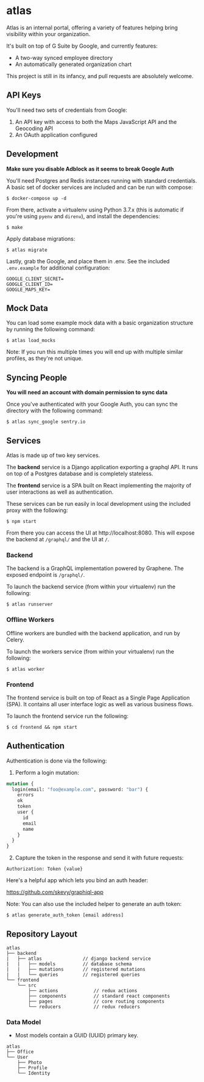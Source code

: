 # atlas

Atlas is an internal portal, offering a variety of features helping bring visibility within your organization.

It's built on top of G Suite by Google, and currently features:

- A two-way synced employee directory
- An automatically generated organization chart

This project is still in its infancy, and pull requests are absolutely welcome.

## API Keys

You'll need two sets of credentials from Google:

1. An API key with access to both the Maps JavaScript API and the Geocoding API
2. An OAuth application configured

## Development

**Make sure you disable Adblock as it seems to break Google Auth**

You'll need Postgres and Redis instances running with standard credentials. A basic set of docker services are included and can be run with compose:

```shell
$ docker-compose up -d
```

From there, activate a virtualenv using Python 3.7.x (this is automatic if you're using ``pyenv`` and ``direnv``), and install the dependencies:

```shell
$ make
```

Apply database migrations:

```shell
$ atlas migrate
```

Lastly, grab the Google, and place them in .env. See the included `.env.example` for additional configuration:

```shell
GOOGLE_CLIENT_SECRET=
GOOGLE_CLIENT_ID=
GOOGLE_MAPS_KEY=
```

## Mock Data

You can load some example mock data with a basic organization structure by running the following command:

```shell
$ atlas load_mocks
```

Note: If you run this multiple times you will end up with multiple similar profiles, as they're not unique.

## Syncing People

**You will need an account with domain permission to sync data**

Once you've authenticated with your Google Auth, you can sync the directory with the following command:

```shell
$ atlas sync_google sentry.io
```

## Services

Atlas is made up of two key services.

The **backend** service is a Django application exporting a graphql API. It runs on top of a Postgres database and is completely stateless.

The **frontend** service is a SPA built on React implementing the majority of user interactions as well as authentication.

These services can be run easily in local development using the included proxy with the following:

```shell
$ npm start
```

From there you can access the UI at http://localhost:8080. This will expose the backend at `/graphql/` and the UI at `/`.

### Backend

The backend is a GraphQL implementation powered by Graphene. The exposed endpoint is `/graphql/`.

To launch the backend service (from within your virtualenv) run the following:

```shell
$ atlas runserver
```

### Offline Workers

Offline workers are bundled with the backend application, and run by Celery.

To launch the workers service (from within your virtualenv) run the following:

```shell
$ atlas worker
```

### Frontend

The frontend service is built on top of React as a Single Page Application (SPA). It contains all user interface logic as well as various business flows.

To launch the frontend service run the following:

```shell
$ cd frontend && npm start
```

## Authentication

Authentication is done via the following:

1. Perform a login mutation:

```graphql
mutation {
  login(email: "foo@example.com", password: "bar") {
    errors
    ok
    token
    user {
      id
      email
      name
    }
  }
}
```

2. Capture the token in the response and send it with future requests:

```http
Authorization: Token {value}
```

Here's a helpful app which lets you bind an auth header:

https://github.com/skevy/graphiql-app

Note: You can also use the included helper to generate an auth token:

```shell
$ atlas generate_auth_token [email address]
```

## Repository Layout

```
atlas
├── backend
|   ├── atlas               // django backend service
|   |   ├── models          // database schema
|   |   ├── mutations       // registered mutations
|   |   └── queries         // registered queries
└── frontend
    └── src
        ├── actions             // redux actions
        ├── components          // standard react components
        ├── pages               // core routing components
        └── reducers            // redux reducers
```

### Data Model

- Most models contain a GUID (UUID) primary key.

```
atlas
├── Office
└── User
    ├── Photo
    ├── Profile
    └── Identity
```
